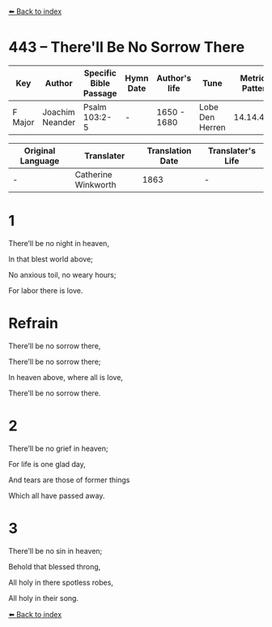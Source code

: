 [⬅️ Back to index](../README.md)

# 443 – There'll Be No Sorrow There

Key | Author   | Specific Bible Passage     |Hymn Date |Author's life |Tune |Metrical Pattern   |Composer/Source                                                                                        
-- | --------- | ---------------------------|----------|--------------|-----|-------------------|-------------   
F Major  | Joachim Neander      | Psalm 103:2-5 | -  | 1650 - 1680 | Lobe Den Herren | 14.14.4.7.8 | Chorale Book for England, 1863 

Original Language | Translater | Translation Date   | Translater's Life     
----------------- | --------- | --------------------|-------------   
\-  | Catherine Winkworth      | 1863 | -  | 1827 - 1878 



# 1

There’ll be no night in heaven,

In that blest world above;

No anxious toil, no weary hours;

For labor there is love.



# Refrain

There’ll be no sorrow there,

There’ll be no sorrow there;

In heaven above, where all is love,

There’ll be no sorrow there.



# 2

There’ll be no grief in heaven;

For life is one glad day,

And tears are those of former things

Which all have passed away.



# 3

There’ll be no sin in heaven;

Behold that blessed throng,

All holy in there spotless robes,

All holy in their song.

[⬅️ Back to index](../README.md)
